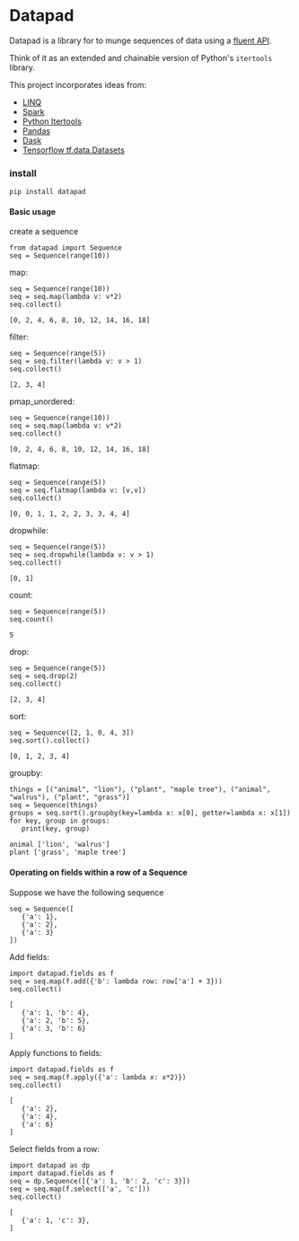 # Datapad

Datapad is a library for to munge sequences of data using a [fluent API](https://en.wikipedia.org/wiki/Fluent_interface#Python).

Think of it as an extended and chainable version of Python's `itertools` library.

This project incorporates ideas from:

* [LINQ](https://docs.microsoft.com/en-us/dotnet/csharp/programming-guide/concepts/linq/standard-query-operators-overview)
* [Spark](https://spark.apache.org/)
* [Python Itertools](https://docs.python.org/3/library/itertools.html)
* [Pandas](https://pandas.pydata.org/)
* [Dask](https://dask.org/)
* [Tensorflow tf.data.Datasets](https://www.tensorflow.org/api_docs/python/tf/data/Dataset)



### install

```
pip install datapad
```

#### Basic usage

create a sequence

```
from datapad import Sequence
seq = Sequence(range(10))
```

map:

```
seq = Sequence(range(10))
seq = seq.map(lambda v: v*2)
seq.collect()
```
```
[0, 2, 4, 6, 8, 10, 12, 14, 16, 18]
```
filter:

```
seq = Sequence(range(5))
seq = seq.filter(lambda v: v > 1)
seq.collect()
```

```
[2, 3, 4]
```
pmap_unordered:
```
seq = Sequence(range(10))
seq = seq.map(lambda v: v*2)
seq.collect()
```
```
[0, 2, 4, 6, 8, 10, 12, 14, 16, 18]
```

flatmap:
```
seq = Sequence(range(5))
seq = seq.flatmap(lambda v: [v,v])
seq.collect()
```
```
[0, 0, 1, 1, 2, 2, 3, 3, 4, 4]
```

dropwhile:
```
seq = Sequence(range(5))
seq = seq.dropwhile(lambda v: v > 1)
seq.collect()
```
```
[0, 1]
```

count:
```
seq = Sequence(range(5))
seq.count()
```
```
5
```

drop:
```
seq = Sequence(range(5))
seq = seq.drop(2)
seq.collect()
```
```
[2, 3, 4]
```

sort:
```
seq = Sequence([2, 1, 0, 4, 3])
seq.sort().collect()
```

```
[0, 1, 2, 3, 4]
```


groupby:

```
things = [("animal", "lion"), ("plant", "maple tree"), ("animal", "walrus"), ("plant", "grass")]
seq = Sequence(things)
groups = seq.sort().groupby(key=lambda x: x[0], getter=lambda x: x[1])
for key, group in groups:
   print(key, group)
```

```
animal ['lion', 'walrus']
plant ['grass', 'maple tree']
```


#### Operating on fields within a row of a Sequence

Suppose we have the following sequence

```
seq = Sequence([
   {'a': 1},
   {'a': 2},
   {'a': 3}
])
```

Add fields:

```
import datapad.fields as f
seq = seq.map(f.add({'b': lambda row: row['a'] + 3}))
seq.collect()
````

```
[
   {'a': 1, 'b': 4},
   {'a': 2, 'b': 5},
   {'a': 3, 'b': 6}
]
```

Apply functions to fields:

```
import datapad.fields as f
seq = seq.map(f.apply({'a': lambda x: x*2)})
seq.collect()
````

```
[
   {'a': 2},
   {'a': 4},
   {'a': 6}
]
```

Select fields from a row:

```
import datapad as dp
import datapad.fields as f
seq = dp.Sequence([{'a': 1, 'b': 2, 'c': 3}])
seq = seq.map(f.select(['a', 'c']))
seq.collect()
````

```
[
   {'a': 1, 'c': 3},
]
```
